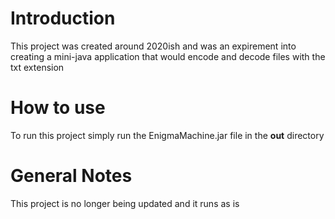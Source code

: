# Introduction

This project was created around 2020ish and was an expirement into creating a mini-java application that would encode and decode files with the txt extension

# How to use

To run this project simply run the EnigmaMachine.jar file in the **out** directory

# General Notes

This project is no longer being updated and it runs as is

